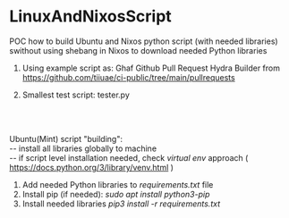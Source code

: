 # LinuxAndNixosScript
POC how to build Ubuntu and Nixos python script (with needed libraries) swithout using shebang in Nixos to download needed Python libraries

1) Using example script as: Ghaf Github Pull Request Hydra Builder
from https://github.com/tiiuae/ci-public/tree/main/pullrequests

2) Smallest test script: tester.py
<br>
<br>


Ubuntu(Mint) script "building":
<br>
-- install all libraries globally to machine
<br>
-- if script level installation needed, check *virtual env* approach ( https://docs.python.org/3/library/venv.html )

1) Add needed Python libraries to *requirements.txt* file 
2) Install pip (if needed): *sudo apt install python3-pip*
3) Install needed libraries *pip3 install -r requirements.txt*
